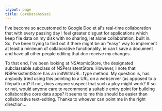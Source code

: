 ```yaml
---
layout: page
title: CoreDataAsSaaS
---
```


I've become so accustomed to Google Doc et al's real-time collaboration that with every passing day I feel greater disgust for applications which keep file data on my disk with no sharing, let alone collaboration, built in.  So, I've been trying to find out if there might be an "easy" way to implement at least a minimum of collaborative functionality, ie can I save a document and have all other people editing that doc receive my changes.

To that end, I've been looking at NSAtomicStore, the designated subclassable subclass of NSPersistentStore.  However, I note that NSPersistentStore has an initWithURL: type method.  My question is, has anybody tried using this pointing to a URL on a webserver (as opposed to a filepath url)?  If not, does anyone suspect that such a ploy might work?  If so or not, would anyone care to recommend a suitable entry point for building collaborative core data apps?  It seems to me this should be easier than collaborative text-editing.  Thanks to whoever can point me in the right direction...

